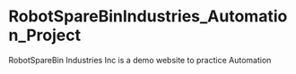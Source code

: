 # RobotSpareBinIndustries_Automation_Project
RobotSpareBin Industries Inc is a demo website to practice Automation
